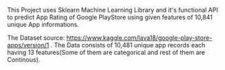 This Project uses Sklearn Machine Learning Library and it's functional API to predict App Rating of Google PlayStore using given features of 10,841 unique App informations.

The Dataset source: https://www.kaggle.com/lava18/google-play-store-apps/version/1 . The Data consists of 10,481 unique app records each having 13 features(Some of them are categorical and rest of them are Continous).
